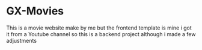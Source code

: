 # GX-Movies
This is a movie website make by me but the frontend template is mine i got it from a Youtube channel so this is a backend project although i made a few adjustments
